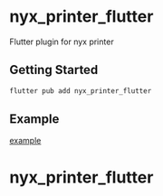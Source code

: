 # nyx_printer_flutter

Flutter plugin for nyx printer

## Getting Started
```bash
flutter pub add nyx_printer_flutter
```

## Example
[example](example/lib/main.dart)

# nyx_printer_flutter
